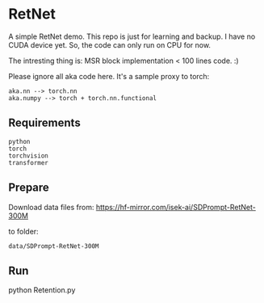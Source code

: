 # RetNet

A simple RetNet demo. This repo is just for learning and backup. I have no CUDA device yet. So, the code can only run on CPU for now.

The intresting thing is: MSR block implementation < 100 lines code. :)

Please ignore all aka code here. It's a sample proxy to torch:

    aka.nn --> torch.nn
    aka.numpy --> torch + torch.nn.functional

## Requirements

    python
    torch
    torchvision
    transformer

## Prepare

Download data files from: https://hf-mirror.com/isek-ai/SDPrompt-RetNet-300M

to folder:

    data/SDPrompt-RetNet-300M

## Run

python Retention.py
